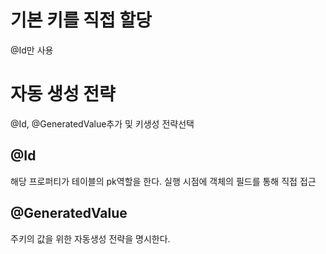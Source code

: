 # 기본 키를 직접 할당

@Id만 사용

# 자동 생성 전략

@Id, @GeneratedValue추가 및 키생성 전략선택

<h2>@Id</h2>
해당 프로퍼티가 테이블의 pk역할을 한다. 실행 시점에 객체의 필드를 통해 직접 접근
<h2>@GeneratedValue</h2>
주키의 값을 위한 자동생성 전략을 명시한다.
